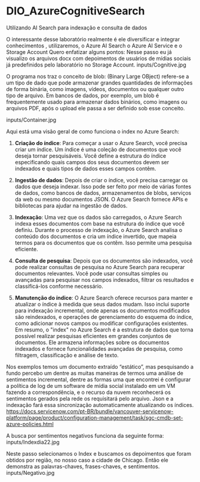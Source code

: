 # DIO_AzureCognitiveSearch
Utilizando AI Search para indexação e consulta de dados

O interessante desse laboratório realmente é ele diversificar e integrar conhecimentos , utilizaremos, o Azure AI Search o Azure AI Service e o Storage Account
Quero enfatizar alguns pontos:
Nesse passo eu já visualizo os arquivos docx com depoimentos de usuários de mídias sociais já predefinidos pelo laboratório no Storage Account.
inputs/Cognitive.jpg

 


O programa nos traz o conceito de blob: (Binary Large OBject) refere-se a um tipo de dado que pode armazenar grandes quantidades de informações de forma binária, como imagens, vídeos, documentos ou qualquer outro tipo de arquivo. Em bancos de dados, por exemplo, um blob é frequentemente usado para armazenar dados binários, como imagens ou arquivos PDF, após o upload ele passa a ser definido sob esse conceito.

inputs/Container.jpg
 
Aqui está uma visão geral de como funciona o index no Azure Search:

1. **Criação do índice**: Para começar a usar o Azure Search, você precisa criar um índice. Um índice é uma coleção de documentos que você deseja tornar pesquisáveis. Você define a estrutura do índice especificando quais campos dos seus documentos devem ser indexados e quais tipos de dados esses campos contêm.

2. **Ingestão de dados**: Depois de criar o índice, você precisa carregar os dados que deseja indexar. Isso pode ser feito por meio de várias fontes de dados, como bancos de dados, armazenamentos de blobs, serviços da web ou mesmo documentos JSON. O Azure Search fornece APIs e bibliotecas para ajudar na ingestão de dados.

3. **Indexação**: Uma vez que os dados são carregados, o Azure Search indexa esses documentos com base na estrutura do índice que você definiu. Durante o processo de indexação, o Azure Search analisa o conteúdo dos documentos e cria um índice invertido, que mapeia termos para os documentos que os contêm. Isso permite uma pesquisa eficiente.

4. **Consulta de pesquisa**: Depois que os documentos são indexados, você pode realizar consultas de pesquisa no Azure Search para recuperar documentos relevantes. Você pode usar consultas simples ou avançadas para pesquisar nos campos indexados, filtrar os resultados e classificá-los conforme necessário.

5. **Manutenção do índice**: O Azure Search oferece recursos para manter e atualizar o índice à medida que seus dados mudam. Isso inclui suporte para indexação incremental, onde apenas os documentos modificados são reindexados, e operações de gerenciamento do esquema do índice, como adicionar novos campos ou modificar configurações existentes.
Em resumo, o "index" no Azure Search é a estrutura de dados que torna possível realizar pesquisas eficientes em grandes conjuntos de documentos. Ele armazena informações sobre os documentos indexados e fornece funcionalidades avançadas de pesquisa, como filtragem, classificação e análise de texto.


 
Nos exemplos temos um documento extraído “estático”, mas pesquisando a fundo percebo um dentre as muitas maneiras de termos uma análise de sentimentos incremental, dentre as formas uma que encontrei é configurar a política de log de um software de mídia social instalado em um VM fazendo a correspondência, e o recurso da nuvem reconhecerá os sentimentos gerados pela rede os requisitará pelo arquivo. Json e a indexação fará essa sincronização automaticamente atualizando os índices.
https://docs.servicenow.com/pt-BR/bundle/vancouver-servicenow-platform/page/product/configuration-management/task/sgc-cmdb-set-azure-policies.html


 
A busca por sentimentos negativos funciona da seguinte forma:
 inputs/Indexdia22.jpg

Neste passo selecionamos o Index e buscamos os depoimentos que foram obtidos por região, no nosso caso a cidade de Chicago. Então ele demonstra as  palavras-chaves, frases-chaves, e sentimentos.
  inputs/Negativo.jpg


